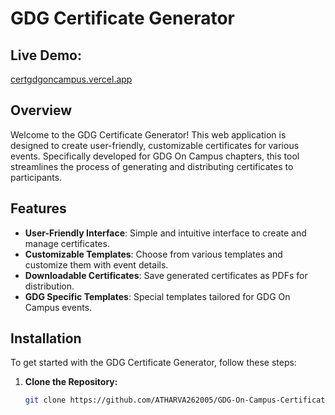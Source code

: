 # GDG Certificate Generator

## Live Demo:

   
   [certgdgoncampus.vercel.app](certgdgoncampus.vercel.app)
  

## Overview

Welcome to the GDG Certificate Generator! This web application is designed to create user-friendly, customizable certificates for various events. Specifically developed for GDG On Campus chapters, this tool streamlines the process of generating and distributing certificates to participants.

## Features

- **User-Friendly Interface**: Simple and intuitive interface to create and manage certificates.
- **Customizable Templates**: Choose from various templates and customize them with event details.
- **Downloadable Certificates**: Save generated certificates as PDFs for distribution.
- **GDG Specific Templates**: Special templates tailored for GDG On Campus events.

## Installation

To get started with the GDG Certificate Generator, follow these steps:

1. **Clone the Repository:**

   ```bash
   git clone https://github.com/ATHARVA262005/GDG-On-Campus-Certificate-Maker.git
